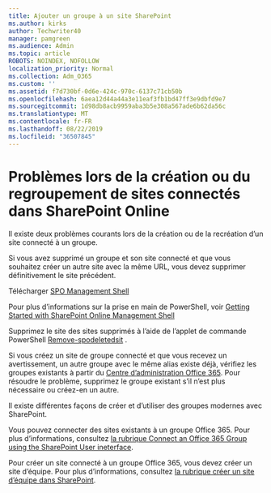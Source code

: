 ```yaml
---
title: Ajouter un groupe à un site SharePoint
ms.author: kirks
author: Techwriter40
manager: pamgreen
ms.audience: Admin
ms.topic: article
ROBOTS: NOINDEX, NOFOLLOW
localization_priority: Normal
ms.collection: Adm_O365
ms.custom: ''
ms.assetid: f7d730bf-0d6e-424c-970c-6137c71cb50b
ms.openlocfilehash: 6aea12d44a44a3e11eaf3fb1bd47ff3e9dbfd9e7
ms.sourcegitcommit: 1d98db8acb9959aba3b5e308a567ade6b62da56c
ms.translationtype: MT
ms.contentlocale: fr-FR
ms.lasthandoff: 08/22/2019
ms.locfileid: "36507845"
---
```

# <a name="issues-when-creating-or-group-connected-sites-in-sharepoint-online"></a>Problèmes lors de la création ou du regroupement de sites connectés dans SharePoint Online

Il existe deux problèmes courants lors de la création ou de la recréation d’un site connecté à un groupe.

 Si vous avez supprimé un groupe et son site connecté et que vous souhaitez créer un autre site avec la même URL, vous devez supprimer définitivement le site précédent.

Télécharger [SPO Management Shell](https://support.office.com/article/introduction-to-the-sharepoint-online-management-shell-c16941c3-19b4-4710-8056-34c034493429)

 Pour plus d’informations sur la prise en main de PowerShell, voir [Getting Started with SharePoint Online Management Shell](https://docs.microsoft.com/powershell/module/sharepoint-online/remove-sposite?view=sharepoint-ps)

Supprimez le site des sites supprimés à l’aide de l’applet de commande PowerShell [Remove-spodeletedsit](https://docs.microsoft.com/powershell/module/sharepoint-online/remove-sposite?view=sharepoint-ps) .

Si vous créez un site de groupe connecté et que vous recevez un avertissement, un autre groupe avec le même alias existe déjà, vérifiez les groupes existants à partir du [Centre d’administration Office 365](https://admin.microsoft.com/Adminportal/Home?source=applauncher#/groups). Pour résoudre le problème, supprimez le groupe existant s’il n’est plus nécessaire ou créez-en un autre.

Il existe différentes façons de créer et d’utiliser des groupes modernes avec SharePoint.

Vous pouvez connecter des sites existants à un groupe Office 365. Pour plus d’informations, consultez [la rubrique Connect an Office 365 Group using the SharePoint User ineterface](https://docs.microsoft.com/sharepoint/dev/transform/modernize-connect-to-office365-group#connect-an-office-365-group-using-the-sharepoint-user-interface).

Pour créer un site connecté à un groupe Office 365, vous devez créer un site d’équipe. Pour plus d’informations, consultez [la rubrique créer un site d’équipe dans SharePoint](https://support.office.com/article/create-a-team-site-in-sharepoint-ef10c1e7-15f3-42a3-98aa-b5972711777d).

